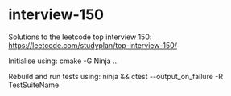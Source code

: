 # interview-150

Solutions to the leetcode top interview 150: https://leetcode.com/studyplan/top-interview-150/

Initialise using:
cmake -G Ninja ..

Rebuild and run tests using:
ninja && ctest --output_on_failure -R TestSuiteName
